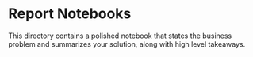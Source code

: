 # Report Notebooks

This directory contains a polished notebook that states the business problem and summarizes your solution, along with high level takeaways.

